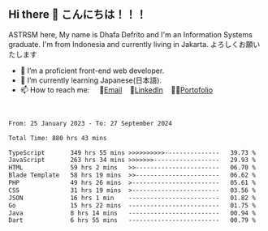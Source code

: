 ## Hi there 👋 こんにちは！！！
ASTRSM here, My name is Dhafa Defrito and I'm an Information Systems graduate. I'm from Indonesia and currently living in Jakarta. よろしくお願いたします

- 🔭 I’m a proficient front-end web developer.
- 🌱 I’m currently learning Japanese(日本語).
- 📫 How to reach me: &nbsp;&nbsp;&nbsp;&nbsp;📧[Email](ddefrito@gmail.com)&nbsp;&nbsp;&nbsp;&nbsp;💼[LinkedIn](https://www.linkedin.com/in/dhafa-defrita-rama-yudistira-9357a9229/)&nbsp;&nbsp;&nbsp;&nbsp;👨‍🎨[Portofolio](https://ddefrito.vercel.app/)
<br>
<!-- <p align="left">
<a href="https://github.com/ASTRSM">
  <img height="180em" src="https://github-readme-stats-eight-theta.vercel.app/api?username=ASTRSM&show_icons=true&theme=dracula&include_all_commits=true&count_private=true"/>
  <img height="180em" src="https://github-readme-stats-eight-theta.vercel.app/api/top-langs/?username=ASTRSM&layout=compact&langs_count=8&theme=dracula"/>
</a>
</p> -->

<!--START_SECTION:waka-->

```txt
From: 25 January 2023 - To: 27 September 2024

Total Time: 880 hrs 43 mins

TypeScript       349 hrs 55 mins >>>>>>>>>>---------------   39.73 %
JavaScript       263 hrs 34 mins >>>>>>>------------------   29.93 %
HTML             59 hrs 2 mins   >>-----------------------   06.70 %
Blade Template   58 hrs 19 mins  >>-----------------------   06.62 %
PHP              49 hrs 26 mins  >------------------------   05.61 %
CSS              31 hrs 19 mins  >------------------------   03.56 %
JSON             16 hrs 1 min    -------------------------   01.82 %
Go               15 hrs 22 mins  -------------------------   01.75 %
Java             8 hrs 14 mins   -------------------------   00.94 %
Dart             6 hrs 55 mins   -------------------------   00.79 %
```

<!--END_SECTION:waka-->
